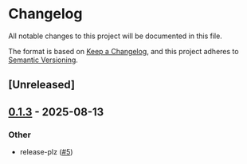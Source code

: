# Changelog

All notable changes to this project will be documented in this file.

The format is based on [Keep a Changelog](https://keepachangelog.com/en/1.0.0/),
and this project adheres to [Semantic Versioning](https://semver.org/spec/v2.0.0.html).

## [Unreleased]

## [0.1.3](https://github.com/nnethercott/toktkn/compare/v0.1.2...v0.1.3) - 2025-08-13

### Other

- release-plz ([#5](https://github.com/nnethercott/toktkn/pull/5))
